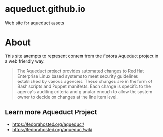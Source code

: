 aqueduct.github.io
==================

Web site for aqueduct assets

# About

This site attempts to represent content from the Fedora Aqueduct project in a web friendly way.

> The Aqueduct project provides automated changes to Red Hat Enterprise Linux based systems
> to meet security guidelines established by various agencies. These changes are in the form
> of Bash scripts and Puppet manifests. Each change is specific to the agency's auditing 
> criteria and granular enough to allow the system owner to decide on changes at the line item level.

## Learn more Aqueduct Project
- https://fedorahosted.org/aqueduct/
- https://fedorahosted.org/aqueduct/wiki

